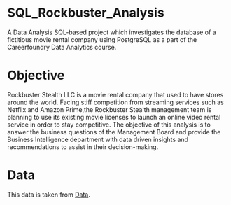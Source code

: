 # SQL_Rockbuster_Analysis
A Data Analysis SQL-based project which investigates the database of a fictitious movie rental company using PostgreSQL as a part of the Careerfoundry Data Analytics course. 
# Objective 
Rockbuster Stealth LLC is a movie rental company that used to have stores around the world. Facing stiff competition from streaming services such as Netflix and Amazon Prime,the Rockbuster Stealth management team is planning to use its existing movie licenses to launch an online video rental service in order to stay competitive. The objective of this analysis is to answer the business questions of the Management Board and provide the Business Intelligence department with data driven insights and recommendations to assist in their decision-making.
# Data
This data is taken from [Data](https://github.com/SwatiGaikwad11/SQL_Rockbuster_Analysis/blob/main/data/dvdrental.tar).

